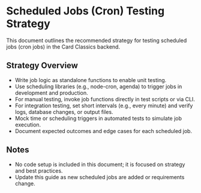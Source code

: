 # Scheduled Jobs (Cron) Testing Strategy

This document outlines the recommended strategy for testing scheduled jobs (cron jobs) in the Card Classics backend.

## Strategy Overview
- Write job logic as standalone functions to enable unit testing.
- Use scheduling libraries (e.g., node-cron, agenda) to trigger jobs in development and production.
- For manual testing, invoke job functions directly in test scripts or via CLI.
- For integration testing, set short intervals (e.g., every minute) and verify logs, database changes, or output files.
- Mock time or scheduling triggers in automated tests to simulate job execution.
- Document expected outcomes and edge cases for each scheduled job.

## Notes
- No code setup is included in this document; it is focused on strategy and best practices.
- Update this guide as new scheduled jobs are added or requirements change.
